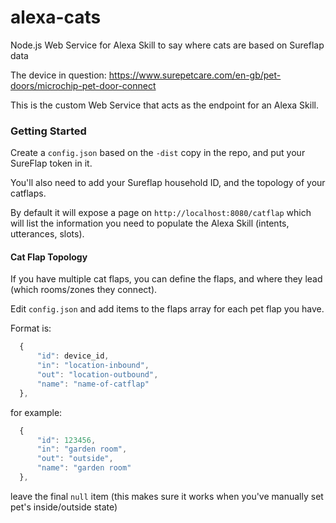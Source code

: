 # alexa-cats
Node.js Web Service for Alexa Skill to say where cats are based on Sureflap data

The device in question: https://www.surepetcare.com/en-gb/pet-doors/microchip-pet-door-connect

This is the custom Web Service that acts as the endpoint for an Alexa Skill. 

### Getting Started
Create a `config.json` based on the `-dist` copy in the repo, and put your SureFlap token in it.

You'll also need to add your Sureflap household ID, and the topology of your catflaps.

By default it will expose a page on `http://localhost:8080/catflap` which will list the information you need to populate the Alexa Skill (intents, utterances, slots). 

#### Cat Flap Topology

If you have multiple cat flaps, you can define the flaps, and where they lead (which rooms/zones they connect).

Edit `config.json` and add items to the flaps array for each pet flap you have.

Format is:

```javascript
  {
      "id": device_id,
      "in": "location-inbound",
      "out": "location-outbound",
      "name": "name-of-catflap"
  },
```

for example:

```javascript
  {
      "id": 123456,
      "in": "garden room",
      "out": "outside",
      "name": "garden room"
  },
```

leave the final `null` item (this makes sure it works when you've manually set pet's inside/outside state)
